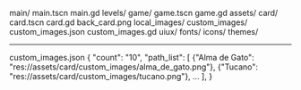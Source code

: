 main/
	main.tscn
	main.gd
levels/
	game/
		game.tscn
		game.gd
assets/
	card/
		card.tscn
		card.gd
		back_card.png
		local_images/
		custom_images/
		custom_images.json
		custom_images.gd
uiux/
	fonts/
	icons/
	themes/
	

------


custom_images.json
{
	"count": "10",
	"path_list": [
		{"Alma de Gato": "res://assets/card/custom_images/alma_de_gato.png"},
		{"Tucano": "res://assets/card/custom_images/tucano.png"},
		...
	],
}

